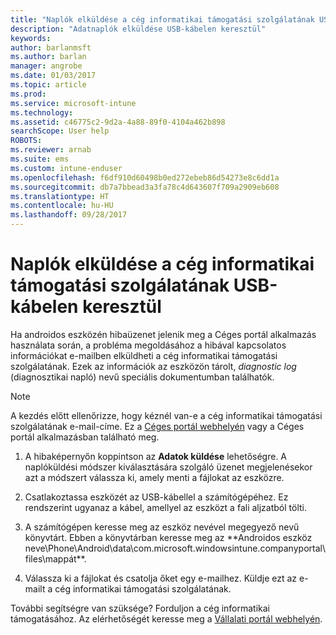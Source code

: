 ```yaml
---
title: "Naplók elküldése a cég informatikai támogatási szolgálatának USB-kábelen keresztül | Microsoft Docs"
description: "Adatnaplók elküldése USB-kábelen keresztül"
keywords: 
author: barlanmsft
ms.author: barlan
manager: angrobe
ms.date: 01/03/2017
ms.topic: article
ms.prod: 
ms.service: microsoft-intune
ms.technology: 
ms.assetid: c46775c2-9d2a-4a88-89f0-4104a462b898
searchScope: User help
ROBOTS: 
ms.reviewer: arnab
ms.suite: ems
ms.custom: intune-enduser
ms.openlocfilehash: f6df910d60498b0ed272ebeb86d54273e8c6dd1a
ms.sourcegitcommit: db7a7bbead3a3fa78c4d643607f709a2909eb608
ms.translationtype: HT
ms.contentlocale: hu-HU
ms.lasthandoff: 09/28/2017
---
```

# <a name="send-logs-to-your-company-support-using-a-usb-cable"></a>Naplók elküldése a cég informatikai támogatási szolgálatának USB-kábelen keresztül

Ha androidos eszközén hibaüzenet jelenik meg a Céges portál alkalmazás használata során, a probléma megoldásához a hibával kapcsolatos információkat e-mailben elküldheti a cég informatikai támogatási szolgálatának. Ezek az információk az eszközön tárolt, _diagnostic log_ (diagnosztikai napló) nevű speciális dokumentumban találhatók.

> [!Note]
> A kezdés előtt ellenőrizze, hogy kéznél van-e a cég informatikai támogatási szolgálatának e-mail-címe. Ez a [Céges portál webhelyén](https://portal.manage.microsoft.com) vagy a Céges portál alkalmazásban található meg.

1.  A hibaképernyőn koppintson az **Adatok küldése** lehetőségre. A naplóküldési módszer kiválasztására szolgáló üzenet megjelenésekor azt a módszert válassza ki, amely menti a fájlokat az eszközre.

2.  Csatlakoztassa eszközét az USB-kábellel a számítógépéhez. Ez rendszerint ugyanaz a kábel, amellyel az eszközt a fali aljzatból tölti.

3.  A számítógépen keresse meg az eszköz nevével megegyező nevű könyvtárt. Ebben a könyvtárban keresse meg az **Androidos eszköz neve\Phone\Android\data\com.microsoft.windowsintune.companyportal\files\mappát\**.

4.  Válassza ki a fájlokat és csatolja őket egy e-mailhez. Küldje ezt az e-mailt a cég informatikai támogatási szolgálatának.

További segítségre van szüksége? Forduljon a cég informatikai támogatásához. Az elérhetőségét keresse meg a [Vállalati portál webhelyén](https://portal.manage.microsoft.com).
